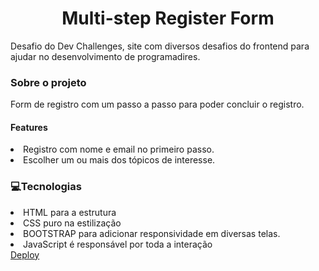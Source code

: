 <h1 align="center">Multi-step Register Form</h1>    
<p>Desafio do Dev Challenges, site com diversos desafios do frontend para ajudar no desenvolvimento de programadires.</p>
<h3>Sobre o projeto</h3>
<p>Form de registro com um passo a passo para poder concluir o registro.</p>
<h4>Features</h4>
<li>Registro com nome e email no primeiro passo.</li>
<li>Escolher um ou mais dos tópicos de interesse.</li>
<h3>💻Tecnologias</h3>
<li>HTML para a estrutura</li>
<li>CSS puro na estilização</li>
<li>BOOTSTRAP para adicionar responsividade em diversas telas.</li>
<li>JavaScript é responsável por toda a interação</li>
<a href="">Deploy</a>
